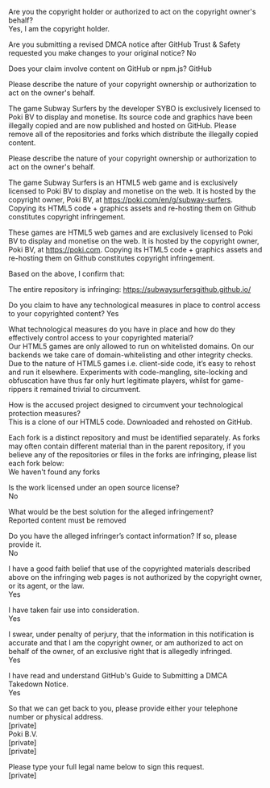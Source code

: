 Are you the copyright holder or authorized to act on the copyright owner's behalf?  
Yes, I am the copyright holder.


Are you submitting a revised DMCA notice after GitHub Trust & Safety requested you make changes to your original notice?
No


Does your claim involve content on GitHub or npm.js?
GitHub


Please describe the nature of your copyright ownership or authorization to act on the owner's behalf.


The game Subway Surfers by the developer SYBO  is exclusively licensed to Poki BV to display and monetise. Its source code and graphics have been illegally copied and are now published and hosted on GitHub. Please remove all of the repositories and forks which distribute the illegally copied content.



Please describe the nature of your copyright ownership or authorization to act on the owner's behalf.


The game Subway Surfers is an HTML5 web game and is exclusively licensed to Poki BV to display and monetise on the web. It is hosted by the copyright owner, Poki BV, at https://poki.com/en/g/subway-surfers. Copying its HTML5 code + graphics assets and re-hosting them on Github constitutes copyright infringement. 


These games are HTML5 web games and are exclusively licensed to Poki BV to display and monetise on the web. It is hosted by the copyright owner, Poki BV, at https://poki.com. Copying its HTML5 code + graphics assets and re-hosting them on Github constitutes copyright infringement.



Based on the above, I confirm that:

The entire repository is infringing: https://subwaysurfersgithub.github.io/


Do you claim to have any technological measures in place to control access to your copyrighted content?
Yes


What technological measures do you have in place and how do they effectively control access to your copyrighted material?  
Our HTML5 games are only allowed to run on whitelisted domains. On our backends we take care of domain-whitelisting and other integrity checks. Due to the nature of HTML5 games i.e. client-side code, it’s easy to rehost and run it elsewhere. Experiments with code-mangling, site-locking and obfuscation have thus far only hurt legitimate players, whilst for game-rippers it remained trivial to circumvent.


How is the accused project designed to circumvent your technological protection measures?  
This is a clone of our HTML5 code. Downloaded and rehosted on GitHub.


Each fork is a distinct repository and must be identified separately. As forks may often contain different material than in the parent repository, if you believe any of the repositories or files in the forks are infringing, please list each fork below:  
We haven't found any forks


Is the work licensed under an open source license?  
No


What would be the best solution for the alleged infringement?  
Reported content must be removed


Do you have the alleged infringer’s contact information? If so, please provide it.  
No


I have a good faith belief that use of the copyrighted materials described above on the infringing web pages is not authorized by the copyright owner, or its agent, or the law.  
Yes


I have taken fair use into consideration.  
Yes


I swear, under penalty of perjury, that the information in this notification is accurate and that I am the copyright owner, or am authorized to act on behalf of the owner, of an exclusive right that is allegedly infringed.  
Yes


I have read and understand GitHub's Guide to Submitting a DMCA Takedown Notice.  
Yes


So that we can get back to you, please provide either your telephone number or physical address.  
[private]  
Poki B.V.  
[private]  
[private]  


Please type your full legal name below to sign this request.  
[private]
